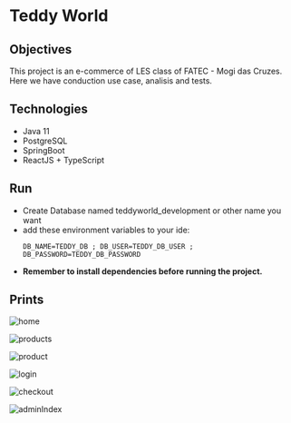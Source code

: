 # Teddy World

## Objectives

This project is an e-commerce of LES class of FATEC - Mogi das Cruzes. Here we have conduction use case, analisis and tests.

## Technologies

- Java 11
- PostgreSQL
- SpringBoot
- ReactJS + TypeScript

## Run

- Create Database named teddyworld_development or other name you want
- add these environment variables to your ide:
  ```
  DB_NAME=TEDDY_DB ; DB_USER=TEDDY_DB_USER ; DB_PASSWORD=TEDDY_DB_PASSWORD
  ```
- **Remember to install dependencies before running the project.**

## Prints

![home](https://github.com/aninhafsilva/teddy-world/blob/feature/orders_devolution/redImages/01-home.png)

![products](https://github.com/aninhafsilva/teddy-world/blob/feature/orders_devolution/redImages/02-products.png)

![product](https://github.com/aninhafsilva/teddy-world/blob/feature/orders_devolution/redImages/03-product.png)

![login](https://github.com/aninhafsilva/teddy-world/blob/feature/orders_devolution/redImages/04%20-%20login.png)

![checkout](https://github.com/aninhafsilva/teddy-world/blob/feature/orders_devolution/redImages/05-checkout.png)

![adminIndex](https://github.com/aninhafsilva/teddy-world/blob/feature/orders_devolution/redImages/06-dashboard.png)



